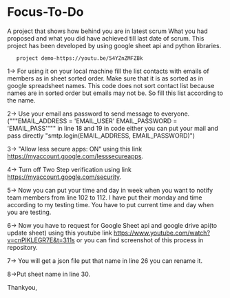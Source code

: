 # Focus-To-Do
  A project that shows how behind you are in latest scrum What you had proposed and what you did have achieved till last date of scrum.
  This project has been developed by using google sheet api and python libraries.
       
       project demo-https://youtu.be/54YZnZMFZBk
              
1-> For using it on your local machine fill the list contacts with emails of members as in sheet sorted order. Make sure that it is as sorted as in google spreadsheet names. This code does not sort contact list because names are in sorted order but emails may not be.
So fill this list according to the name.

2-> Use your email ans password to send message to everyone.("""EMAIL_ADDRESS = 'EMAIL_USER'
    EMAIL_PASSWORD = 'EMAIL_PASS'""" in line 18 and 19 in code either you can put your mail and pass directly "smtp.login(EMAIL_ADDRESS, EMAIL_PASSWORD)")
    
3-> "Allow less secure apps: ON" using this link https://myaccount.google.com/lesssecureapps.

4-> Turn off Two Step verification using link https://myaccount.google.com/security.

5-> Now you can put your time and day in week when you want to notify team members from line 102 to 112. I have put their monday and time according to my testing time. You have to put current time and day when you are testing.

6-> Now you have to request for Google Sheet api and google drive api(to update sheet) using this youtube link https://www.youtube.com/watch?v=cnPlKLEGR7E&t=311s  or you can find screenshot of this process in repository.

7-> You will get a json file put that name in line 26 you can rename it.

8->Put sheet name in line 30.

Thankyou,
